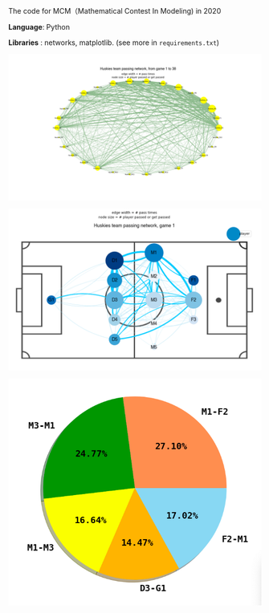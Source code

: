 The code for MCM（Mathematical Contest In Modeling) in 2020

**Language**: Python

**Libraries** : networks, matplotlib. (see more in `requirements.txt`)

![](./img/1.png)

![](./img/2.png)

![](./img/3.png)